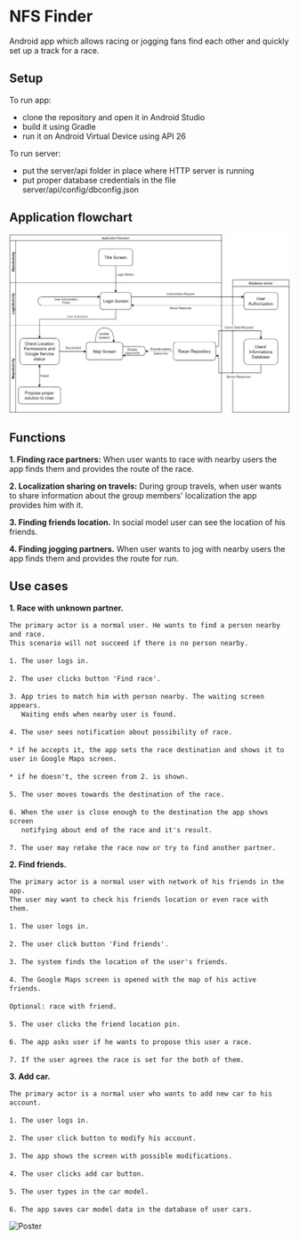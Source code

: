 # NFS Finder
Android app which allows racing or jogging fans find each other and quickly set up a track for a race.

## Setup
To run app:
 - clone the repository and open it in Android Studio
 - build it using Gradle
 - run it on Android Virtual Device using API 26
 
To run server:
 - put the server/api folder in place where HTTP server is running
 - put proper database credentials in the file server/api/config/dbconfig.json
 
## Application flowchart
![Image of Flowchart](/.docs_resources/NFSFinderFlowchart.jpg)
 
## Functions
**1.  Finding race partners:**
When user wants to race with nearby users the app finds them and provides the route of the race.
	
**2. Localization sharing on travels:**
During group travels, when user wants to share information about the group members' localization the app
provides him with it.
	
**3. Finding friends location.** 
In social model user can see the location of his friends.
	
**4. Finding jogging partners.**
When user wants to jog with nearby users the app finds them and provides the route for run.

## Use cases
 **1.  Race with unknown partner.**
 
	The primary actor is a normal user. He wants to find a person nearby and race. 
	This scenario will not succeed if there is no person nearby.
	
	1. The user logs in.
	
	2. The user clicks button 'Find race'.
	
	3. App tries to match him with person nearby. The waiting screen appears. 
	   Waiting ends when nearby user is found.
	
	4. The user sees notification about possibility of race. 
	
	* if he accepts it, the app sets the race destination and shows it to user in Google Maps screen.
	
	* if he doesn't, the screen from 2. is shown.
	
	5. The user moves towards the destination of the race.
	
	6. When the user is close enough to the destination the app shows screen 
	   notifying about end of the race and it's result.
	
	7. The user may retake the race now or try to find another partner.

 **2.  Find friends.**
 
	The primary actor is a normal user with network of his friends in the app. 
	The user may want to check his friends location or even race with them.
	 
	1. The user logs in.
	
	2. The user click button 'Find friends'.
	
	3. The system finds the location of the user's friends.
	
	4. The Google Maps screen is opened with the map of his active friends.
	
	Optional: race with friend.
	
	5. The user clicks the friend location pin.
	
	6. The app asks user if he wants to propose this user a race.
	
	7. If the user agrees the race is set for the both of them.

 **3.  Add car.**
	
	The primary actor is a normal user who wants to add new car to his account.
	 
	1. The user logs in.
	
	2. The user click button to modify his account.
	
	3. The app shows the screen with possible modifications.
	
	4. The user clicks add car button.
	
	5. The user types in the car model.
	
	6. The app saves car model data in the database of user cars.

![Poster](/.docs_resources/nfs.png)
